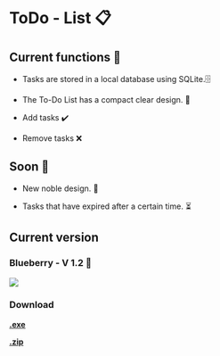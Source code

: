 <h1> ToDo - List 📋</h1>
<h2> Current functions 🌌</h2>

- Tasks are stored in a local database using SQLite.🗄

- The To-Do List has a compact clear design. 🔮

- Add tasks ✔️

- Remove tasks ❌

<h2>Soon  💭</h2>

- New noble design. 👑

- Tasks that have expired after a certain time. ⏳


<h2>Current version</h2>
<h3>Blueberry - V 1.2 🍇</h3>
<img src="https://user-images.githubusercontent.com/72759193/111850894-cc4d4f00-8911-11eb-85f9-7f554b8f4039.png" />

<h3>Download</h3>
<p><a href="https://github.com/Halaszka/ToDo-List/raw/master/ToDo-List.exe"><b>.exe</b></a></p>
<p><a href="https://github.com/Halaszka/ToDo-List/archive/refs/heads/master.zip"><b>.zip</b></a></p>
